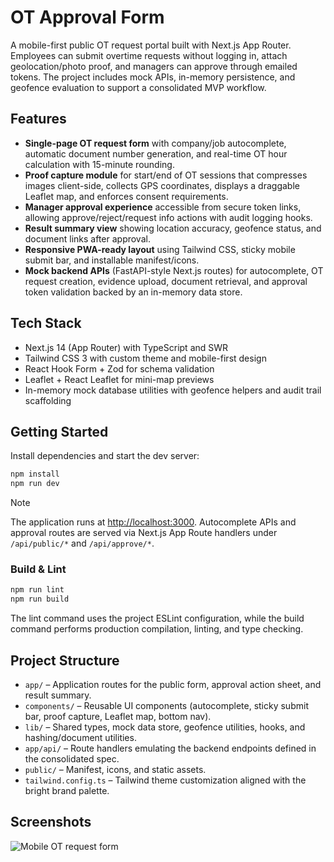 # OT Approval Form

A mobile-first public OT request portal built with Next.js App Router. Employees can submit overtime requests without logging in,
attach geolocation/photo proof, and managers can approve through emailed tokens. The project includes mock APIs, in-memory
persistence, and geofence evaluation to support a consolidated MVP workflow.

## Features

- **Single-page OT request form** with company/job autocomplete, automatic document number generation, and real-time OT hour
  calculation with 15-minute rounding.
- **Proof capture module** for start/end of OT sessions that compresses images client-side, collects GPS coordinates, displays a
  draggable Leaflet map, and enforces consent requirements.
- **Manager approval experience** accessible from secure token links, allowing approve/reject/request info actions with audit
  logging hooks.
- **Result summary view** showing location accuracy, geofence status, and document links after approval.
- **Responsive PWA-ready layout** using Tailwind CSS, sticky mobile submit bar, and installable manifest/icons.
- **Mock backend APIs** (FastAPI-style Next.js routes) for autocomplete, OT request creation, evidence upload, document retrieval,
  and approval token validation backed by an in-memory data store.

## Tech Stack

- Next.js 14 (App Router) with TypeScript and SWR
- Tailwind CSS 3 with custom theme and mobile-first design
- React Hook Form + Zod for schema validation
- Leaflet + React Leaflet for mini-map previews
- In-memory mock database utilities with geofence helpers and audit trail scaffolding

## Getting Started

Install dependencies and start the dev server:

```bash
npm install
npm run dev
```

> [!NOTE]

The application runs at [http://localhost:3000](http://localhost:3000). Autocomplete APIs and approval routes are served via
Next.js App Route handlers under `/api/public/*` and `/api/approve/*`.

### Build & Lint

```bash
npm run lint
npm run build
```

The lint command uses the project ESLint configuration, while the build command performs production compilation, linting, and type checking.

## Project Structure

- `app/` – Application routes for the public form, approval action sheet, and result summary.
- `components/` – Reusable UI components (autocomplete, sticky submit bar, proof capture, Leaflet map, bottom nav).
- `lib/` – Shared types, mock data store, geofence utilities, hooks, and hashing/document utilities.
- `app/api/` – Route handlers emulating the backend endpoints defined in the consolidated spec.
- `public/` – Manifest, icons, and static assets.
- `tailwind.config.ts` – Tailwind theme customization aligned with the bright brand palette.

## Screenshots

![Mobile OT request form](browser:/invocations/bduyilnh/artifacts/artifacts/ot-form-mobile.png)

